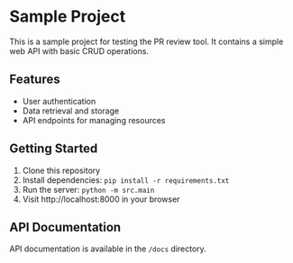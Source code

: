 # Sample Project

This is a sample project for testing the PR review tool. It contains a simple web API with basic CRUD operations.

## Features

- User authentication
- Data retrieval and storage
- API endpoints for managing resources

## Getting Started

1. Clone this repository
2. Install dependencies: `pip install -r requirements.txt`
3. Run the server: `python -m src.main`
4. Visit http://localhost:8000 in your browser

## API Documentation

API documentation is available in the `/docs` directory.
